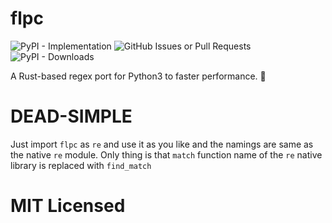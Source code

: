 # flpc
![PyPI - Implementation](https://img.shields.io/pypi/implementation/flpc)
![GitHub Issues or Pull Requests](https://img.shields.io/github/issues/itsmeadarsh2008/flpc)
![PyPI - Downloads](https://img.shields.io/pypi/dm/flpc) <br>

A Rust-based regex port for Python3 to faster performance. 👾

# DEAD-SIMPLE
Just import `flpc` as `re` and use it as you like and the namings are same as the native `re` module. Only thing is that `match` function name of the `re` native library is replaced with `find_match`

# MIT Licensed